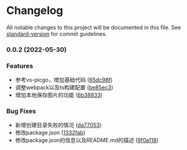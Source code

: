 # Changelog

All notable changes to this project will be documented in this file. See [standard-version](https://github.com/conventional-changelog/standard-version) for commit guidelines.

### 0.0.2 (2022-05-30)


### Features

* 参考vs-picgo，增加基础代码 ([65dc98f](https://github.com/ZHKO1/vs-picgo-savelocal/commit/65dc98fbcb46480d68e04f76dcd8ee150988f6cf))
* 调整webpack以及ts构建配置 ([be85ec3](https://github.com/ZHKO1/vs-picgo-savelocal/commit/be85ec3e724651855dba33aabbc6716d8f6f302c))
* 增加本地保存图片的功能 ([6b38833](https://github.com/ZHKO1/vs-picgo-savelocal/commit/6b388332bf8d553b7ee5c0ffa9bbd2fb29417cce))


### Bug Fixes

* 新增创建目录失败的情况 ([da77053](https://github.com/ZHKO1/vs-picgo-savelocal/commit/da77053b2270746db2afd2120fb7fa4fd899a6bf))
* 修改package.json ([1332fab](https://github.com/ZHKO1/vs-picgo-savelocal/commit/1332fab9b7e83ee0b5a313e2222d834bc186c2dc))
* 修改package.json的信息以及README.md的描述 ([9f0a118](https://github.com/ZHKO1/vs-picgo-savelocal/commit/9f0a118178cfca1fd57a37f7feb371fcc7cd7955))
